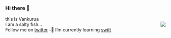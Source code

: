 ### Hi there 👋  
this is Vankurua  
<img align="right" src="https://github-readme-stats.vercel.app/api?username=Vankurua&show_icons=true"/>
I am a salty fish...  
Follow me on [twitter](https://twitter.com/Vankurua)
-🌱 I’m currently learning [swift](https://github.com/apple/swift)   
 

<!--
**Vankurua/Vankurua** is a ✨ _special_ ✨ repository because its `README.md` (this file) appears on your GitHub profile.

Here are some ideas to get you started:

- 🔭 I’m currently working on ...
- 🌱 I’m currently learning swift
- 👯 I’m looking to collaborate on ...
- 🤔 I’m looking for help with ...
- 💬 Ask me about ...
- 📫 How to reach me: ...
- 😄 Pronouns: ...
- ⚡ Fun fact: ...
-->
